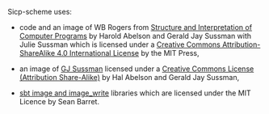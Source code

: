 Sicp-scheme uses:

  - code and an image of WB Rogers from [Structure and Interpretation of 
  Computer Programs][SICP] by Harold Abelson and Gerald Jay Sussman with Julie 
  Sussman which is licensed under a [Creative Commons Attribution-ShareAlike 4.0
  International License][CC4] by the MIT Press,

  - an image of [GJ Sussman][Lectures] licensed under a [Creative Commons 
  License (Attribution Share-Alike)][CC3] by Hal Abelson and Gerald Jay Sussman,

  - [sbt image and image_write][sbt] libraries which are licensed under the MIT
  Licence by Sean Barret.

[SICP]: https://mitpress.mit.edu/sites/default/files/sicp/index.html
[CC4]: https://creativecommons.org/licenses/by-sa/4.0/
[CC3]: https://creativecommons.org/licenses/by-sa/3.0/
[Lectures]: http://groups.csail.mit.edu/mac/classes/6.001/abelson-sussman-lectures/
[sbt]: https://github.com/nothings/stb
